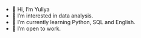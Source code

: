 - 👋 Hi, I’m Yuliya
- 👀 I’m interested in data analysis.
- 🌱 I’m currently learning Python, SQL and English.
- 👯 I’m open to work.


<!---
yuliyakryuchenia/yuliyakryuchenia is a ✨ special ✨ repository because its `README.md` (this file) appears on your GitHub profile.
You can click the Preview link to take a look at your changes.
--->
